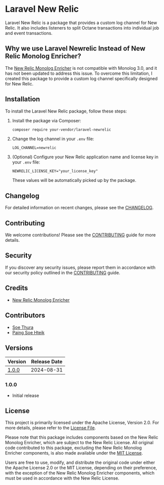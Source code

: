 # Laravel New Relic

Laravel New Relic is a package that provides a custom log channel for New Relic. It also includes listeners to split Octane transactions into individual job and event transactions.

## Why we use Laravel Newrelic Instead of New Relic Monolog Enricher?

The [New Relic Monolog Enricher](https://github.com/newrelic/newrelic-monolog-logenricher-php) is not compatible with Monolog 3.0, and it has not been updated to address this issue. To overcome this limitation, I created this package to provide a custom log channel specifically designed for New Relic.

## Installation

To install the Laravel New Relic package, follow these steps:

1. Install the package via Composer:

   ```bash
   composer require your-vendor/laravel-newrelic
   ```
2. Change the log channel in your `.env` file:

   ```env
   LOG_CHANNEL=newrelic
   ```

3. (Optional) Configure your New Relic application name and license key in your `.env` file:

   ```env
   NEWRELIC_LICENSE_KEY="your_license_key"
   ```

   These values will be automatically picked up by the package.


## Changelog

For detailed information on recent changes, please see the [CHANGELOG](CHANGELOG.md).

## Contributing

We welcome contributions! Please see the [CONTRIBUTING](CONTRIBUTING.md) guide for more details.

## Security

If you discover any security issues, please report them in accordance with our security policy outlined in the [CONTRIBUTING](CONTRIBUTING.md) guide.

## Credits

- [New Relic Monolog Enricher](https://github.com/newrelic/newrelic-monolog-logenricher-php)

## Contributors

- [Soe Thura](https://github.com/thixpin)
- [Paing Soe Hteik](https://github.com/paisoedev)

## Versions

| Version       | Release Date |
|---------------|--------------|
| [1.0.0](#100) | 2024-08-31   |

### 1.0.0

- Initial release

## License

This project is primarily licensed under the Apache License, Version 2.0. For more details, please refer to the [License File](LICENSE.md).

Please note that this package includes components based on the New Relic Monolog Enricher, which are subject to the New Relic License. All original code contributed to this package, excluding the New Relic Monolog Enricher components, is also made available under the [MIT License](MIT-LICENSE.md).

Users are free to use, modify, and distribute the original code under either the Apache License 2.0 or the MIT License, depending on their preference, with the exception of the New Relic Monolog Enricher components, which must be used in accordance with the New Relic License.

